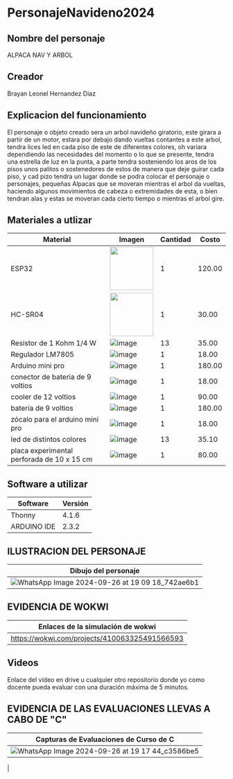 # PersonajeNavideno2024
## Nombre del personaje
ALPACA NAV Y ARBOL 
## Creador
Brayan Leonel Hernandez Diaz
## Explicacion del funcionamiento
El personaje o objeto creado sera un arbol navideño giratorio, este girara a partir de un motor, estara por debajo dando vueltas contantes a este arbol, tendra lices led en cada piso de este de diferentes colores, oh variara dependiendo las necesidades del momento o lo que se presente, tendra una estrella de luz en la punta, a parte tendra sosteniendo los aros de los pisos unos palitos o sostenedores de estos de manera que deje guirar cada piso, y cad pizo tendra un lugar donde se podra colocar el personaje o personajes, pequeñas Alpacas que se moveran mientras el arbol da vueltas, haciendo algunos movimientos de cabeza o extremidades de esta, o bien tendran alas y estas se moveran cada cierto tiempo o mientras el arbol gire.


## Materiales a utlizar
|Material|Imagen|Cantidad|Costo|
|--|--|--|--|
|ESP32|<img src="https://github.com/user-attachments/assets/0d280367-493e-4f7c-a587-36e1f822116b" width="100"/>|1|120.00|
|HC-SR04|<img width="100" src="https://github.com/user-attachments/assets/e8f3a364-83e3-4194-9eb1-15547012fb1b" />|1|30.00|
|Resistor de 1 Kohm 1/4 W|![image](https://github.com/user-attachments/assets/2c2eb495-c37d-4264-a5c6-396aa68bdae7)|13|35.00|
|Regulador LM7805|![image](https://github.com/user-attachments/assets/5ea155d7-1bf7-46c2-a183-263e46a951cb)|1|18.00|
|Arduino mini pro|![image](https://github.com/user-attachments/assets/77e99209-2eb6-47ec-8374-66fa2b0cfe48)|1|180.00|
|conector de bateria de 9 voltios|![image](https://github.com/user-attachments/assets/dbcfbad2-9e6c-4a78-84cf-46c76efff261)|1|18.00|
|cooler de 12 voltios|![image](https://github.com/user-attachments/assets/a130886b-f0f9-48cd-8c81-f0678fe4e19d)|1|90.00|
| batería de 9 voltios|![image](https://github.com/user-attachments/assets/3a83f9ce-bcec-495a-91c8-5b055a0cc285)|1|180.00|
|zócalo para el arduino mini pro|![image](https://github.com/user-attachments/assets/34d02e93-2955-4c8d-a1f4-c5c33c2c5916)|1|18.00|
|led de distintos colores|![image](https://github.com/user-attachments/assets/fc4b364c-0329-47f5-bc17-655cd9a5c234)|13|35.10|
| placa experimental perforada de 10 x 15 cm|![image](https://github.com/user-attachments/assets/09808fe7-5c76-4dfd-979e-69fec9cabf32)|1|80.00|


## Software a utilizar
|Software|Versión|
|--|--|
|Thonny|4.1.6|
|ARDUINO IDE|2.3.2|

## ILUSTRACION DEL PERSONAJE
|Dibujo del personaje|
|--|
|![WhatsApp Image 2024-09-26 at 19 09 18_742ae6b1](https://github.com/user-attachments/assets/a4117176-9f81-4ab4-8149-ee48114b5d0d)|


## EVIDENCIA DE WOKWI
|Enlaces de la simulación de wokwi|
|--|
|https://wokwi.com/projects/410063325491566593|

## Videos
Enlace del vídeo en drive u cualquier otro repositorio donde yo como docente pueda evaluar con una duración máxima de 5 minutos.

## EVIDENCIA DE LAS EVALUACIONES LLEVAS A CABO DE "C"
|Capturas de Evaluaciones de Curso de C|
|--|
|![WhatsApp Image 2024-09-26 at 19 17 44_c3586be5](https://github.com/user-attachments/assets/c1e9dfb9-430c-44e4-a524-0adbab117baa)
|

